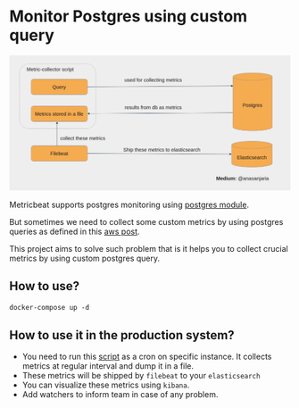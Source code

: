 # Monitor Postgres using custom query

![Monitor Postgres](./monitor-postgres-db-basic-workflow.png)

Metricbeat supports postgres monitoring using [postgres module](https://www.elastic.co/guide/en/beats/metricbeat/current/metricbeat-module-postgresql.html).

But sometimes we need to collect some custom metrics by using postgres queries as defined in this [aws post](https://aws.amazon.com/blogs/database/understanding-autovacuum-in-amazon-rds-for-postgresql-environments/).

This project aims to solve such problem that is it helps you to collect crucial metrics by using custom postgres query.

## How to use?
```
docker-compose up -d
```

## How to use it in the production system?
- You need to run this [script](db-metric-collector.sh) as a cron on specific instance. It collects metrics at regular
interval and dump it in a file.
- These metrics will be shipped by `filebeat` to your `elasticsearch`
- You can visualize these metrics using `kibana`.
- Add watchers to inform team in case of any problem.